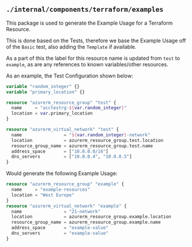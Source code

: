 ## `./internal/components/terraform/examples`

This package is used to generate the Example Usage for a Terraform Resource.

This is done based on the Tests, therefore we base the Example Usage off of the `Basic` test, also adding the `Template` if available.

As a part of this the label for this resource name is updated from `test` to `example`, as are any references to known variables/other resources.

As an example, the Test Configuration shown below:

```terraform
variable "random_integer" {}
variable "primary_location" {}

resource "azurerm_resource_group" "test" {
  name     = "acctestrg-${var.random_integer}"
  location = var.primary_location
}

resource "azurerm_virtual_network" "test" {
  name                = "${var.random_integer}-network"
  location            = azurerm_resource_group.test.location
  resource_group_name = azurerm_resource_group.test.name
  address_space       = ["10.0.0.0/16"]
  dns_servers         = ["10.0.0.4", "10.0.0.5"]
}
```

Would generate the following Example Usage:

```terraform
resource "azurerm_resource_group" "example" {
  name     = "example-resources"
  location = "West Europe"
}
resource "azurerm_virtual_network" "example" {
  name                = "21-network"
  location            = azurerm_resource_group.example.location
  resource_group_name = azurerm_resource_group.example.name
  address_space       = "example-value"
  dns_servers         = "example-value"
}
```
